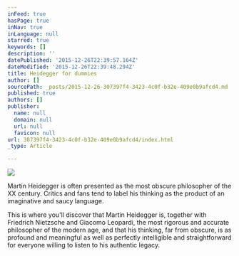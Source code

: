 ```yaml
---
inFeed: true
hasPage: true
inNav: true
inLanguage: null
starred: true
keywords: []
description: ''
datePublished: '2015-12-26T22:39:57.164Z'
dateModified: '2015-12-26T22:39:48.294Z'
title: Heidegger for dummies
author: []
sourcePath: _posts/2015-12-26-307397f4-3423-4c0f-b32e-409e0b9afcd4.md
published: true
authors: []
publisher:
  name: null
  domain: null
  url: null
  favicon: null
url: 307397f4-3423-4c0f-b32e-409e0b9afcd4/index.html
_type: Article

---
```

![](https://the-grid-user-content.s3-us-west-2.amazonaws.com/2989c9ac-0403-4e67-b156-23e2107ecd42.jpg)

Martin Heidegger is often presented as the most obscure philosopher of the XX century. Critics and fans tend to label his thinking as the product of an imaginative and saucy language.

This is where you'll discover that Martin Heidegger is, together with Friedrich Nietzsche and Giacomo Leopardi, the most rigorous and accurate philosopher of the modern age, and that his thinking, far from obscure, is as profound and meaningful as well as perfectly intelligible and straightforward for everyone willing to listen to his authentic legacy.